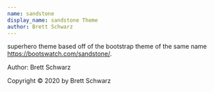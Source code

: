 ```yaml
---
name: sandstone
display_name: sandstone Theme
author: Brett Schwarz
---
```

superhero theme based off of the bootstrap theme of the same name https://bootswatch.com/sandstone/.

Author: Brett Schwarz

Copyright © 2020 by Brett Schwarz
